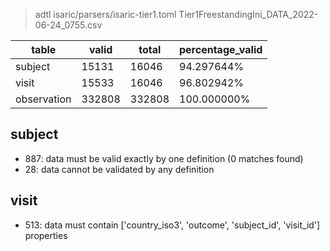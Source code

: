 > adtl isaric/parsers/isaric-tier1.toml Tier1FreestandingIni_DATA_2022-06-24_0755.csv

|table          |valid  |total  |percentage_valid|
|---------------|-------|-------|----------------|
|subject        |15131  |16046  |94.297644% |
|visit          |15533  |16046  |96.802942% |
|observation    |332808 |332808 |100.000000% |

## subject

* 887: data must be valid exactly by one definition (0 matches found)
* 28: data cannot be validated by any definition

## visit

* 513: data must contain ['country_iso3', 'outcome', 'subject_id', 'visit_id'] properties

